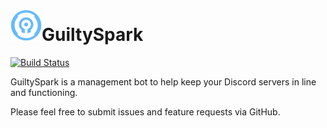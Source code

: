 

# <img src="guiltyspark.png" width=50/>GuiltySpark
[![Build Status](https://travis-ci.org/ShaneMalachow/GuiltySpark.svg?branch=master)](https://travis-ci.org/ShaneMalachow/GuiltySpark)


GuiltySpark is a management bot to help keep your Discord servers in line and functioning.

Please feel free to submit issues and feature requests via GitHub.